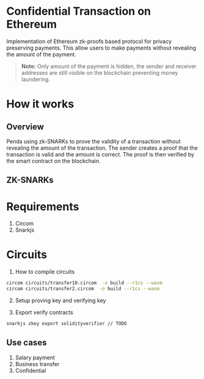 # Confidential Transaction on Ethereum
Implementation of Ethereum zk-proofs based protocol for privacy preserving payments. This allow users to make payments without revealing the amount of the payment.

> **Note:** Only amount of the payment is hidden, the sender and receiver addresses are still visible on the blockchain preventing money laundering.

# How it works
## Overview
Penda using zk-SNARKs to prove the validity of a transaction without revealing the amount of the transaction. The sender creates a proof that the transaction is valid and the amount is correct. The proof is then verified by the smart contract on the blockchain.

## ZK-SNARKs

# Requirements
1. Circom
2. Snarkjs

# Circuits
1. How to compile circuits
```sh
circom circuits/transfer10.circom  -o build --r1cs --wasm
circom circuits/transfer2.circom  -o build --r1cs --wasm
```

2. Setup proving key and verifying key

3. Export verify contracts
```sh
snarkjs zkey export solidityverifier // TODO
```

## Use cases
1. Salary payment
2. Business transfer
3. Confidential
